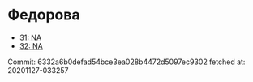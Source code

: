# Федорова
- [31: NA](31.md)
- [32: NA](32.md)

Commit: 6332a6b0defad54bce3ea028b4472d5097ec9302
 fetched at: 20201127-033257
